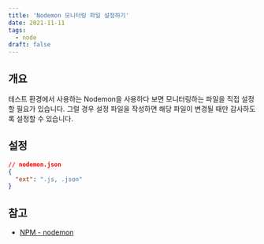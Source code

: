 ```yaml
---
title: 'Nodemon 모니터링 파일 설정하기'
date: 2021-11-11
tags:
  - node
draft: false
---
```


## 개요

테스트 환경에서 사용하는 Nodemon을 사용하다 보면 모니터링하는 파일을 직접 설정할 필요가 있습니다. 그럴 경우 설정 파일을 작성하면 해당 파일이 변경될 때만 감사하도록 설정할 수 있습니다.

## 설정

```json
// nodemon.json
{
  "ext": ".js, .json"
}
```

## 참고

- [NPM - nodemon](https://www.npmjs.com/package/nodemon)
